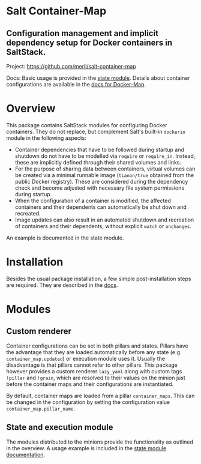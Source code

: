 Salt Container-Map
==================

Configuration management and implicit dependency setup for Docker containers in SaltStack.
------------------------------------------------------------------------------------------

Project: https://github.com/merll/salt-container-map

Docs: Basic usage is provided in the
[state module](http://salt-container-map.readthedocs.org/en/latest/api/saltcontainermap.states.html).
Details about container
configurations are available in the
[docs for Docker-Map](https://docker-map.readthedocs.org/en/latest/guide/containers/maps.html#container-landscapes-with-containermap).


Overview
========
This package contains SaltStack modules for configuring Docker containers. They do not replace,
but complement Salt's built-in `dockerio` module in the following aspects:

* Container dependencies that have to be followed during startup and shutdown do not have to be
  modelled via `require` or `require_in`. Instead, these are implicitly defined through their 
  shared volumes and links.
* For the purpose of sharing data between containers, virtual volumes can be created via a
  minimal runnable image (`tianon/true` obtained from the public Docker registry). These are
  considered during the dependency check and become adjusted with necessary file system permissions
  during startup.
* When the configuration of a container is modified, the affected containers and their dependents
  can automatically be shut down and recreated.
* Image updates can also result in an automated shutdown and recreation of containers and their
  dependents, without explicit `watch` or `onchanges`.
  
An example is documented in the state module.

Installation
============
Besides the usual package installation, a few simple post-installation steps are required. They are
described in the [docs](http://salt-container-map.readthedocs.org/en/latest/installation.html).

Modules
=======

Custom renderer
---------------
Container configurations can be set in both pillars and states. Pillars have the advantage that
they are loaded automatically before any state (e.g. `container_map.updated`) or execution module
uses it. Usually the disadvantage is that pillars cannot refer to other pillars. This package
however provides a custom renderer `lazy_yaml` along with custom tags `!pillar` and  `!grain`,
which are resolved to their values on the minion just before the container maps and their
configurations are instantiated.

By default, container maps are loaded from a pillar `container_maps`. This can be changed in the
configuration by setting the configuration value `container_map.pillar_name`.

State and execution module
--------------------------
The modules distributed to the minions provide the functionality as outlined in the overview.
A usage example is included in the
[state module documentation](http://salt-container-map.readthedocs.org/en/latest/api/saltcontainermap.states.html).
